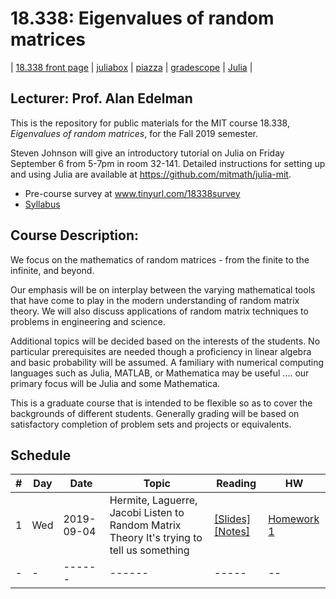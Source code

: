 # 18.338: Eigenvalues of random matrices

| [18.338 front page](http://web.mit.edu/18.338)  |
[juliabox](http://www.juliabox.com) |
[piazza](https://piazza.com/class/jzqloe0yrhy2yf) |
[gradescope]() |
[Julia](https://julialang.org/) |


## Lecturer: Prof. Alan Edelman

This is the repository for public materials for the MIT course 18.338, *Eigenvalues of random matrices*, for the Fall 2019 semester.

Steven Johnson will give an introductory tutorial on Julia on Friday September 6 from 5-7pm in room 32-141.
Detailed instructions for setting up and using Julia are available at https://github.com/mitmath/julia-mit.

* Pre-course survey at www.tinyurl.com/18338survey
* [Syllabus](https://github.com/mitmath/18338/blob/master/syllabus.pdf)

## Course Description:

We focus on the mathematics of random matrices - from the finite to the infinite, and beyond.

Our emphasis will be on interplay between the varying mathematical tools that have come to play in the modern understanding of random matrix theory. We will also discuss applications of random matrix techniques to problems in engineering and science.

Additional topics will be decided based on the interests of the students. No particular prerequisites are needed though a proficiency in linear algebra and basic probability will be assumed. A familiary with numerical computing languages such as Julia, MATLAB, or Mathematica may be useful .... our primary focus will be Julia and some Mathematica.

This is a graduate course that is intended to be flexible so as to cover the backgrounds of different students. Generally grading will be based on satisfactory completion of problem sets and projects or equivalents.

## Schedule

|#|Day| Date |  Topic | Reading| HW |
|-|-|------|------|-----|--|
|1|Wed|2019-09-04|Hermite, Laguerre, Jacobi Listen to Random Matrix Theory It's trying to tell us something|[[Slides]](http://math.mit.edu/~edelman/talks/2014/mit_02_24_2014.pptx)[[Notes]](http://web.mit.edu/18.338/www/2018s/handouts/lec1.pdf)|[Homework 1](https://github.com/mitmath/18338/blob/master/HW/Random%20matrices%20HW1.ipynb)|
|-|-|------|------|-----|--|
